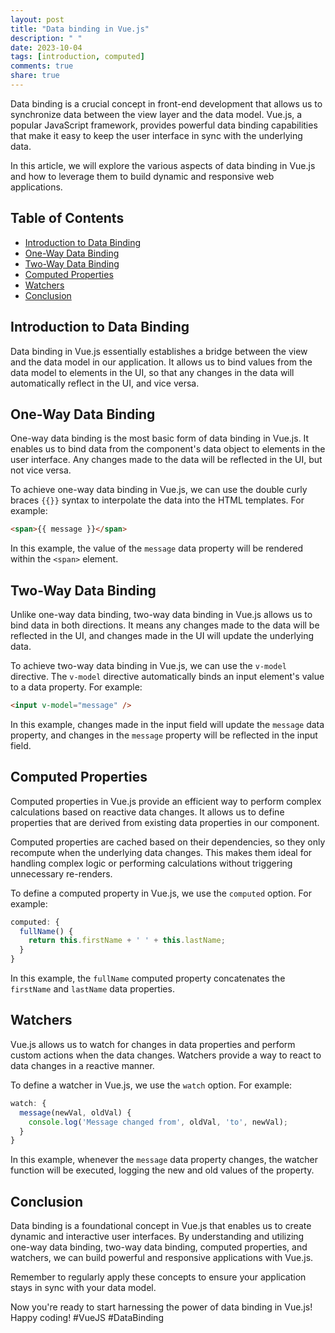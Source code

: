 ```yaml
---
layout: post
title: "Data binding in Vue.js"
description: " "
date: 2023-10-04
tags: [introduction, computed]
comments: true
share: true
---
```


Data binding is a crucial concept in front-end development that allows us to synchronize data between the view layer and the data model. Vue.js, a popular JavaScript framework, provides powerful data binding capabilities that make it easy to keep the user interface in sync with the underlying data.

In this article, we will explore the various aspects of data binding in Vue.js and how to leverage them to build dynamic and responsive web applications.

## Table of Contents
- [Introduction to Data Binding](#introduction-to-data-binding)
- [One-Way Data Binding](#one-way-data-binding)
- [Two-Way Data Binding](#two-way-data-binding)
- [Computed Properties](#computed-properties)
- [Watchers](#watchers)
- [Conclusion](#conclusion)

## Introduction to Data Binding

Data binding in Vue.js essentially establishes a bridge between the view and the data model in our application. It allows us to bind values from the data model to elements in the UI, so that any changes in the data will automatically reflect in the UI, and vice versa.

## One-Way Data Binding

One-way data binding is the most basic form of data binding in Vue.js. It enables us to bind data from the component's data object to elements in the user interface. Any changes made to the data will be reflected in the UI, but not vice versa.

To achieve one-way data binding in Vue.js, we can use the double curly braces `{{}}` syntax to interpolate the data into the HTML templates. For example:

```html
<span>{{ message }}</span>
```

In this example, the value of the `message` data property will be rendered within the `<span>` element.

## Two-Way Data Binding

Unlike one-way data binding, two-way data binding in Vue.js allows us to bind data in both directions. It means any changes made to the data will be reflected in the UI, and changes made in the UI will update the underlying data.

To achieve two-way data binding in Vue.js, we can use the `v-model` directive. The `v-model` directive automatically binds an input element's value to a data property. For example:

```html
<input v-model="message" />
```

In this example, changes made in the input field will update the `message` data property, and changes in the `message` property will be reflected in the input field.

## Computed Properties

Computed properties in Vue.js provide an efficient way to perform complex calculations based on reactive data changes. It allows us to define properties that are derived from existing data properties in our component.

Computed properties are cached based on their dependencies, so they only recompute when the underlying data changes. This makes them ideal for handling complex logic or performing calculations without triggering unnecessary re-renders.

To define a computed property in Vue.js, we use the `computed` option. For example:

```javascript
computed: {
  fullName() {
    return this.firstName + ' ' + this.lastName;
  }
}
```

In this example, the `fullName` computed property concatenates the `firstName` and `lastName` data properties.

## Watchers

Vue.js allows us to watch for changes in data properties and perform custom actions when the data changes. Watchers provide a way to react to data changes in a reactive manner.

To define a watcher in Vue.js, we use the `watch` option. For example:

```javascript
watch: {
  message(newVal, oldVal) {
    console.log('Message changed from', oldVal, 'to', newVal);
  }
}
```

In this example, whenever the `message` data property changes, the watcher function will be executed, logging the new and old values of the property.

## Conclusion

Data binding is a foundational concept in Vue.js that enables us to create dynamic and interactive user interfaces. By understanding and utilizing one-way data binding, two-way data binding, computed properties, and watchers, we can build powerful and responsive applications with Vue.js.

Remember to regularly apply these concepts to ensure your application stays in sync with your data model.

Now you're ready to start harnessing the power of data binding in Vue.js! Happy coding! #VueJS #DataBinding